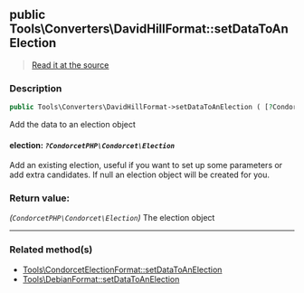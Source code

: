 ## public Tools\Converters\DavidHillFormat::setDataToAnElection

> [Read it at the source](https://github.com/julien-boudry/Condorcet/blob/master/src/Tools/Converters/DavidHillFormat.php#L44)

### Description    

```php
public Tools\Converters\DavidHillFormat->setDataToAnElection ( [?CondorcetPHP\Condorcet\Election $election = null] ): CondorcetPHP\Condorcet\Election
```

Add the data to an election object
    

#### **election:** *```?CondorcetPHP\Condorcet\Election```*   
Add an existing election, useful if you want to set up some parameters or add extra candidates. If null an election object will be created for you.    


### Return value:   

*(```CondorcetPHP\Condorcet\Election```)* The election object


---------------------------------------

### Related method(s)      

* [Tools\CondorcetElectionFormat::setDataToAnElection](/Docs/ApiReferences/Tools\CondorcetElectionFormat%20Class/public%20Tools\CondorcetElectionFormat--setDataToAnElection.md)    
* [Tools\DebianFormat::setDataToAnElection](/Docs/ApiReferences/Tools\DebianFormat%20Class/public%20Tools\DebianFormat--setDataToAnElection.md)    
